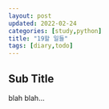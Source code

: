 ```yaml
---
layout: post
updated: 2022-02-24
categories: [study,python]
title: "19할 일들"
tags: [diary,todo]
---
```


## Sub Title

blah blah...